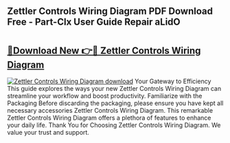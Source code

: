 ## Zettler Controls Wiring Diagram PDF Download Free - Part-Clx User Guide Repair aLidO

# <h2><a href="http://dfnadr.blite.top/?on=Zettler+Controls+Wiring+Diagram">🔗Download New 👉🔴 Zettler Controls Wiring Diagram</a></h2>

[![Zettler Controls Wiring Diagram download](https://i.imgur.com/lujVjoI.png)](http://dfnadr.blite.top/?on=Zettler+Controls+Wiring+Diagram)
Your Gateway to Efficiency This guide explores the ways your new Zettler Controls Wiring Diagram can streamline your workflow and boost productivity. Familiarize with the Packaging Before discarding the packaging, please ensure you have kept all necessary accessories Zettler Controls Wiring Diagram. This remarkable Zettler Controls Wiring Diagram offers a plethora of features to enhance your daily life. Thank You for Choosing Zettler Controls Wiring Diagram. We value your trust and support.
